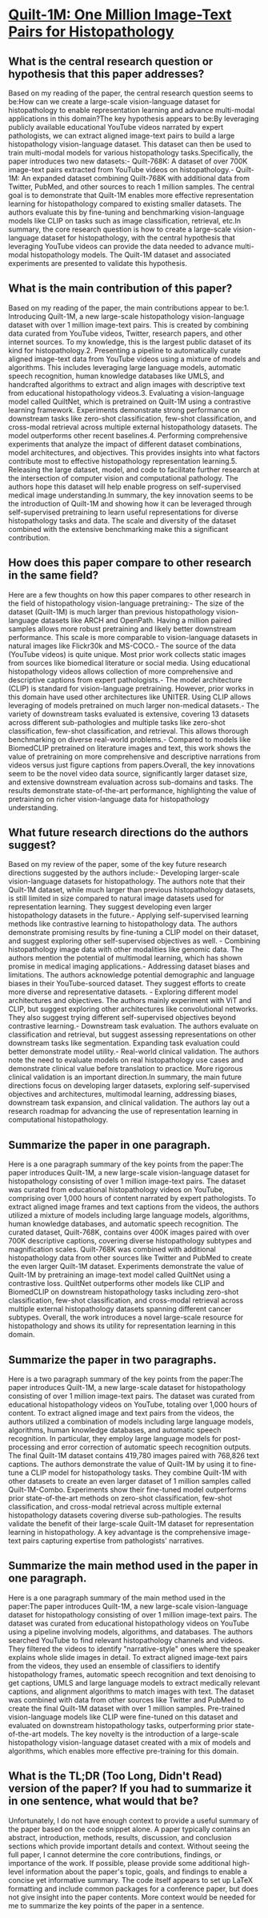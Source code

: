 # [Quilt-1M: One Million Image-Text Pairs for Histopathology](https://arxiv.org/abs/2306.11207)

## What is the central research question or hypothesis that this paper addresses?

Based on my reading of the paper, the central research question seems to be:How can we create a large-scale vision-language dataset for histopathology to enable representation learning and advance multi-modal applications in this domain?The key hypothesis appears to be:By leveraging publicly available educational YouTube videos narrated by expert pathologists, we can extract aligned image-text pairs to build a large histopathology vision-language dataset. This dataset can then be used to train multi-modal models for various histopathology tasks.Specifically, the paper introduces two new datasets:- Quilt-768K: A dataset of over 700K image-text pairs extracted from YouTube videos on histopathology.- Quilt-1M: An expanded dataset combining Quilt-768K with additional data from Twitter, PubMed, and other sources to reach 1 million samples. The central goal is to demonstrate that Quilt-1M enables more effective representation learning for histopathology compared to existing smaller datasets. The authors evaluate this by fine-tuning and benchmarking vision-language models like CLIP on tasks such as image classification, retrieval, etc.In summary, the core research question is how to create a large-scale vision-language dataset for histopathology, with the central hypothesis that leveraging YouTube videos can provide the data needed to advance multi-modal histopathology models. The Quilt-1M dataset and associated experiments are presented to validate this hypothesis.


## What is the main contribution of this paper?

Based on my reading of the paper, the main contributions appear to be:1. Introducing Quilt-1M, a new large-scale histopathology vision-language dataset with over 1 million image-text pairs. This is created by combining data curated from YouTube videos, Twitter, research papers, and other internet sources. To my knowledge, this is the largest public dataset of its kind for histopathology.2. Presenting a pipeline to automatically curate aligned image-text data from YouTube videos using a mixture of models and algorithms. This includes leveraging large language models, automatic speech recognition, human knowledge databases like UMLS, and handcrafted algorithms to extract and align images with descriptive text from educational histopathology videos.3. Evaluating a vision-language model called QuiltNet, which is pretrained on Quilt-1M using a contrastive learning framework. Experiments demonstrate strong performance on downstream tasks like zero-shot classification, few-shot classification, and cross-modal retrieval across multiple external histopathology datasets. The model outperforms other recent baselines.4. Performing comprehensive experiments that analyze the impact of different dataset combinations, model architectures, and objectives. This provides insights into what factors contribute most to effective histopathology representation learning.5. Releasing the large dataset, model, and code to facilitate further research at the intersection of computer vision and computational pathology. The authors hope this dataset will help enable progress on self-supervised medical image understanding.In summary, the key innovation seems to be the introduction of Quilt-1M and showing how it can be leveraged through self-supervised pretraining to learn useful representations for diverse histopathology tasks and data. The scale and diversity of the dataset combined with the extensive benchmarking make this a significant contribution.


## How does this paper compare to other research in the same field?

Here are a few thoughts on how this paper compares to other research in the field of histopathology vision-language pretraining:- The size of the dataset (Quilt-1M) is much larger than previous histopathology vision-language datasets like ARCH and OpenPath. Having a million paired samples allows more robust pretraining and likely better downstream performance. This scale is more comparable to vision-language datasets in natural images like Flickr30k and MS-COCO.- The source of the data (YouTube videos) is quite unique. Most prior work collects static images from sources like biomedical literature or social media. Using educational histopathology videos allows collection of more comprehensive and descriptive captions from expert pathologists.- The model architecture (CLIP) is standard for vision-language pretraining. However, prior works in this domain have used other architectures like UNITER. Using CLIP allows leveraging of models pretrained on much larger non-medical datasets.- The variety of downstream tasks evaluated is extensive, covering 13 datasets across different sub-pathologies and multiple tasks like zero-shot classification, few-shot classification, and retrieval. This allows thorough benchmarking on diverse real-world problems.- Compared to models like BiomedCLIP pretrained on literature images and text, this work shows the value of pretraining on more comprehensive and descriptive narrations from videos versus just figure captions from papers.Overall, the key innovations seem to be the novel video data source, significantly larger dataset size, and extensive downstream evaluation across sub-domains and tasks. The results demonstrate state-of-the-art performance, highlighting the value of pretraining on richer vision-language data for histopathology understanding.


## What future research directions do the authors suggest?

Based on my review of the paper, some of the key future research directions suggested by the authors include:- Developing larger-scale vision-language datasets for histopathology. The authors note that their Quilt-1M dataset, while much larger than previous histopathology datasets, is still limited in size compared to natural image datasets used for representation learning. They suggest developing even larger histopathology datasets in the future.- Applying self-supervised learning methods like contrastive learning to histopathology data. The authors demonstrate promising results by fine-tuning a CLIP model on their dataset, and suggest exploring other self-supervised objectives as well. - Combining histopathology image data with other modalities like genomic data. The authors mention the potential of multimodal learning, which has shown promise in medical imaging applications.- Addressing dataset biases and limitations. The authors acknowledge potential demographic and language biases in their YouTube-sourced dataset. They suggest efforts to create more diverse and representative datasets. - Exploring different model architectures and objectives. The authors mainly experiment with ViT and CLIP, but suggest exploring other architectures like convolutional networks. They also suggest trying different self-supervised objectives beyond contrastive learning.- Downstream task evaluation. The authors evaluate on classification and retrieval, but suggest assessing representations on other downstream tasks like segmentation. Expanding task evaluation could better demonstrate model utility.- Real-world clinical validation. The authors note the need to evaluate models on real histopathology use cases and demonstrate clinical value before translation to practice. More rigorous clinical validation is an important direction.In summary, the main future directions focus on developing larger datasets, exploring self-supervised objectives and architectures, multimodal learning, addressing biases, downstream task expansion, and clinical validation. The authors lay out a research roadmap for advancing the use of representation learning in computational histopathology.


## Summarize the paper in one paragraph.

Here is a one paragraph summary of the key points from the paper:The paper introduces Quilt-1M, a new large-scale vision-language dataset for histopathology consisting of over 1 million image-text pairs. The dataset was curated from educational histopathology videos on YouTube, comprising over 1,000 hours of content narrated by expert pathologists. To extract aligned image frames and text captions from the videos, the authors utilized a mixture of models including large language models, algorithms, human knowledge databases, and automatic speech recognition. The curated dataset, Quilt-768K, contains over 400K images paired with over 700K descriptive captions, covering diverse histopathology subtypes and magnification scales. Quilt-768K was combined with additional histopathology data from other sources like Twitter and PubMed to create the even larger Quilt-1M dataset. Experiments demonstrate the value of Quilt-1M by pretraining an image-text model called QuiltNet using a contrastive loss. QuiltNet outperforms other models like CLIP and BiomedCLIP on downstream histopathology tasks including zero-shot classification, few-shot classification, and cross-modal retrieval across multiple external histopathology datasets spanning different cancer subtypes. Overall, the work introduces a novel large-scale resource for histopathology and shows its utility for representation learning in this domain.


## Summarize the paper in two paragraphs.

Here is a two paragraph summary of the key points from the paper:The paper introduces Quilt-1M, a new large-scale dataset for histopathology consisting of over 1 million image-text pairs. The dataset was curated from educational histopathology videos on YouTube, totaling over 1,000 hours of content. To extract aligned image and text pairs from the videos, the authors utilized a combination of models including large language models, algorithms, human knowledge databases, and automatic speech recognition. In particular, they employ large language models for post-processing and error correction of automatic speech recognition outputs. The final Quilt-1M dataset contains 419,780 images paired with 768,826 text captions. The authors demonstrate the value of Quilt-1M by using it to fine-tune a CLIP model for histopathology tasks. They combine Quilt-1M with other datasets to create an even larger dataset of 1 million samples called Quilt-1M-Combo. Experiments show their fine-tuned model outperforms prior state-of-the-art methods on zero-shot classification, few-shot classification, and cross-modal retrieval across multiple external histopathology datasets covering diverse sub-pathologies. The results validate the benefit of their large-scale Quilt-1M dataset for representation learning in histopathology. A key advantage is the comprehensive image-text pairs capturing expertise from pathologists' narratives.


## Summarize the main method used in the paper in one paragraph.

Here is a one paragraph summary of the main method used in the paper:The paper introduces Quilt-1M, a new large-scale vision-language dataset for histopathology consisting of over 1 million image-text pairs. The dataset was curated from educational histopathology videos on YouTube using a pipeline involving models, algorithms, and databases. The authors searched YouTube to find relevant histopathology channels and videos. They filtered the videos to identify "narrative-style" ones where the speaker explains whole slide images in detail. To extract aligned image-text pairs from the videos, they used an ensemble of classifiers to identify histopathology frames, automatic speech recognition and text denoising to get captions, UMLS and large language models to extract medically relevant captions, and alignment algorithms to match images with text. The dataset was combined with data from other sources like Twitter and PubMed to create the final Quilt-1M dataset with over 1 million samples. Pre-trained vision-language models like CLIP were fine-tuned on this dataset and evaluated on downstream histopathology tasks, outperforming prior state-of-the-art models. The key novelty is the introduction of a large-scale histopathology vision-language dataset created with a mix of models and algorithms, which enables more effective pre-training for this domain.


## What is the TL;DR (Too Long, Didn't Read) version of the paper? If you had to summarize it in one sentence, what would that be?

Unfortunately, I do not have enough context to provide a useful summary of the paper based on the code snippet alone. A paper typically contains an abstract, introduction, methods, results, discussion, and conclusion sections which provide important details and context. Without seeing the full paper, I cannot determine the core contributions, findings, or importance of the work. If possible, please provide some additional high-level information about the paper's topic, goals, and findings to enable a concise yet informative summary. The code itself appears to set up LaTeX formatting and include common packages for a conference paper, but does not give insight into the paper contents. More context would be needed for me to summarize the key points of the paper in a sentence.

